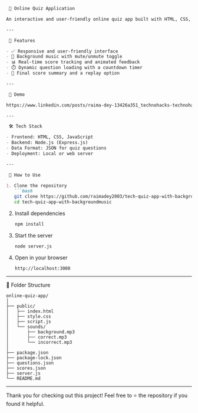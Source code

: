 ````markdown
 🎯 Online Quiz Application

An interactive and user-friendly online quiz app built with HTML, CSS, and JavaScript. This project features a responsive design, background music with mute/unmute toggle, real-time score tracking, and dynamic question loading with a countdown timer.

---

 🚀 Features

- ✅ Responsive and user-friendly interface  
- 🎵 Background music with mute/unmute toggle  
- 📊 Real-time score tracking and animated feedback  
- ⏱️ Dynamic question loading with a countdown timer  
- 🏁 Final score summary and a replay option  

---

 📸 Demo

https://www.linkedin.com/posts/raima-dey-13426a351_technohacks-technohacksedutechofficial-webdevelopment-activity-7333211015767072769-TR0e?utm_source=share&utm_medium=member_desktop&rcm=ACoAAFfIEjgBh_9vyf6CGiDyydF9iq8O8XpKybM

---

 🛠️ Tech Stack

- Frontend: HTML, CSS, JavaScript  
- Backend: Node.js (Express.js)  
- Data Format: JSON for quiz questions  
- Deployment: Local or web server

---

 🧠 How to Use

1. Clone the repository  
   ```bash
   git clone https://github.com/raimadey2003/tech-quiz-app-with-backgroundmusic.git
   cd tech-quiz-app-with-backgroundmusic
````

2. Install dependencies 

   ```bash
   npm install
   ```

3. Start the server

   ```bash
   node server.js
   ```

4. Open in your browser

   ```
   http://localhost:3000
   ```

---

 📁 Folder Structure

```
online-quiz-app/
│
├── public/
│   ├── index.html
│   ├── style.css
│   ├── script.js
│   └── sounds/
│       ├── background.mp3
│       ├── correct.mp3
│       └── incorrect.mp3
│
├── package.json
├── package-lock.json
├── questions.json
├── scores.json
├── server.js
└── README.md
```

---

Thank you for checking out this project! Feel free to ⭐️ the repository if you found it helpful.

